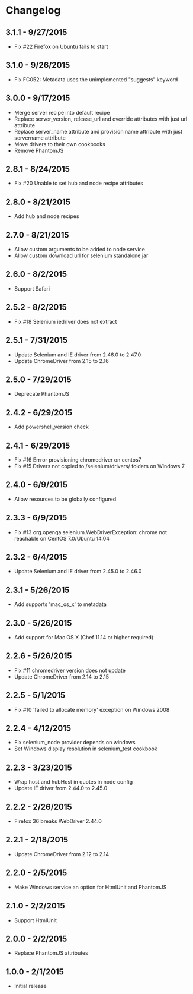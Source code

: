 # Changelog

## 3.1.1 - 9/27/2015

- Fix #22 Firefox on Ubuntu fails to start 

## 3.1.0 - 9/26/2015

- Fix FC052: Metadata uses the unimplemented "suggests" keyword

## 3.0.0 - 9/17/2015

- Merge server recipe into default recipe
- Replace server_version, release_url and override attributes with just url attribute
- Replace server_name attribute and provision name attribute with just servername attribute
- Move drivers to their own cookbooks
- Remove PhantomJS 

## 2.8.1 - 8/24/2015

- Fix #20 Unable to set hub and node recipe attributes 

## 2.8.0 - 8/21/2015

- Add hub and node recipes

## 2.7.0 - 8/21/2015

- Allow custom arguments to be added to node service
- Allow custom download url for selenium standalone jar

## 2.6.0 - 8/2/2015

- Support Safari

## 2.5.2 - 8/2/2015

- Fix #18 Selenium iedriver does not extract 

## 2.5.1 - 7/31/2015

- Update Selenium and IE driver from 2.46.0 to 2.47.0
- Update ChromeDriver from 2.15 to 2.16

## 2.5.0 - 7/29/2015

- Deprecate PhantomJS 

## 2.4.2 - 6/29/2015

- Add powershell_version check

## 2.4.1 - 6/29/2015

- Fix #16 Errror provisioning chromedriver on centos7
- Fix #15 Drivers not copied to /selenium/drivers/ folders on Windows 7

## 2.4.0 - 6/9/2015

- Allow resources to be globally configured

## 2.3.3 - 6/9/2015

- Fix #13 org.openqa.selenium.WebDriverException: chrome not reachable on CentOS 7.0/Ubuntu 14.04

## 2.3.2 - 6/4/2015

- Update Selenium and IE driver from 2.45.0 to 2.46.0

## 2.3.1 - 5/26/2015

- Add supports 'mac_os_x' to metadata

## 2.3.0 - 5/26/2015

- Add support for Mac OS X (Chef 11.14 or higher required)

## 2.2.6 - 5/26/2015

- Fix #11 chromedriver version does not update
- Update ChromeDriver from 2.14 to 2.15

## 2.2.5 - 5/1/2015

- Fix #10 'failed to allocate memory' exception on Windows 2008

## 2.2.4 - 4/12/2015

- Fix selenium_node provider depends on windows
- Set Windows display resolution in selenium_test cookbook

## 2.2.3 - 3/23/2015

- Wrap host and hubHost in quotes in node config
- Update IE driver from 2.44.0 to 2.45.0

## 2.2.2 - 2/26/2015

- Firefox 36 breaks WebDriver 2.44.0

## 2.2.1 - 2/18/2015

- Update ChromeDriver from 2.12 to 2.14

## 2.2.0 - 2/5/2015

- Make Windows service an option for HtmlUnit and PhantomJS

## 2.1.0 - 2/2/2015

- Support HtmlUnit

## 2.0.0 - 2/2/2015

- Replace PhantomJS attributes

## 1.0.0 - 2/1/2015

- Initial release
